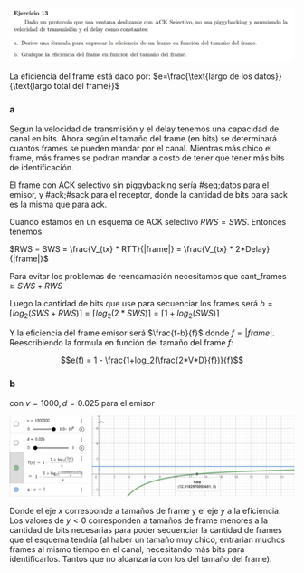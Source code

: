 ![](enunciado.png)

La eficiencia del frame está dado por: $e=\frac{\text{largo de los datos}}{\text{largo total del frame}}$

### a

Segun la velocidad de transmisión y el delay tenemos una capacidad de canal en bits. Ahora según el tamaño del frame (en bits) se determinará cuantos frames se pueden mandar por el canal. Mientras más chico el frame, más frames se podran mandar a costo de tener que tener más bits de identificación.

El frame con ACK selectivo sin piggybacking sería #seq;datos para el emisor, y #ack;#sack para el receptor, donde la cantidad de bits para sack es la misma que para ack.



Cuando estamos en un esquema de ACK selectivo $RWS = SWS$. Entonces tenemos

$RWS = SWS = \frac{V_{tx} * RTT}{|frame|} = \frac{V_{tx} * 2*Delay}{|frame|}$

Para evitar los problemas de reencarnación necesitamos que $\text{cant_frames} \geq SWS + RWS$

Luego la cantidad de bits que use para secuenciar los frames será $b=\lceil log_2(SWS + RWS) \rceil = \lceil log_2(2*SWS) \rceil = \lceil 1 + log_2(SWS) \rceil$

Y la eficiencia del frame emisor será $\frac{f-b}{f}$ donde $f = |frame|$. Reescribiendo la formula en función del tamaño del frame $f$:

$$e(f) = 1 - \frac{1+log_2(\frac{2*V*D}{f})}{f}$$


 
### b

con $v=1000, d=0.025$ para el emisor

![](grafico.png)

Donde el eje $x$ corresponde a tamaños de frame y el eje $y$ a la eficiencia. Los valores de $y<0$ corresponden a tamaños de frame menores a la cantidad de bits necesarias para poder secuenciar la cantidad de frames que el esquema tendría (al haber un tamaño muy chico, entrarian muchos frames al mismo tiempo en el canal, necesitando más bits para identificarlos. Tantos que no alcanzaría con los del tamaño del frame). 
